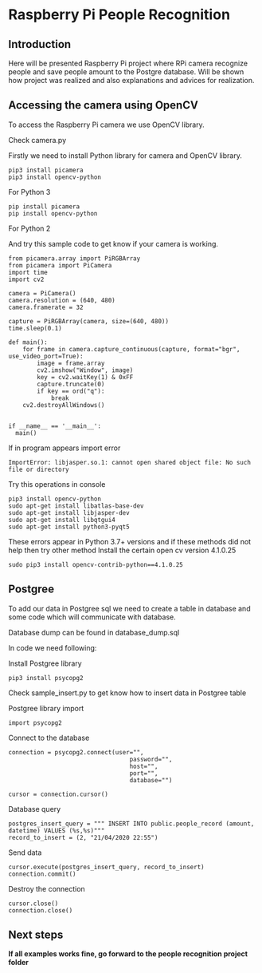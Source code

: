 # Raspberry Pi People Recognition

## Introduction

Here will be presented Raspberry Pi project where RPi camera recognize people and save people amount to the Postgre database.
Will be shown how project was realized and also explanations and advices for realization.

## Accessing the camera using OpenCV

To access the Raspberry Pi camera we use OpenCV library. 

Check camera.py

Firstly we need to install Python library for camera and OpenCV library. 
```
pip3 install picamera
pip3 install opencv-python
```
For Python 3
```
pip install picamera
pip install opencv-python
```
For Python 2

And try this sample code to get know if your camera is working.
```
from picamera.array import PiRGBArray
from picamera import PiCamera
import time
import cv2

camera = PiCamera()
camera.resolution = (640, 480)
camera.framerate = 32

capture = PiRGBArray(camera, size=(640, 480))
time.sleep(0.1)

def main():
    for frame in camera.capture_continuous(capture, format="bgr", use_video_port=True):
        image = frame.array
        cv2.imshow("Window", image)
        key = cv2.waitKey(1) & 0xFF
        capture.truncate(0)
        if key == ord("q"):
            break
    cv2.destroyAllWindows()
    
      
if __name__ == '__main__':
  main()
```
If in program appears import error
```
ImportError: libjasper.so.1: cannot open shared object file: No such file or directory
```
Try this operations in console
```
pip3 install opencv-python
sudo apt-get install libatlas-base-dev
sudo apt-get install libjasper-dev
sudo apt-get install libqtgui4
sudo apt-get install python3-pyqt5
```

These errors appear in Python 3.7+ versions and if these methods did not help then try other method
Install the certain open cv version 4.1.0.25
```
sudo pip3 install opencv-contrib-python==4.1.0.25
```

## Postgree

To add our data in Postgree sql we need to create a table in database and some code which will communicate with database.

Database dump can be found in database_dump.sql

In code we need following:

Install Postgree library

```
pip3 install psycopg2
```

Check sample_insert.py to get know how to insert data in Postgree table

Postgree library import
```
import psycopg2
```

Connect to the database
```
connection = psycopg2.connect(user="",
                                  password="",
                                  host="",
                                  port="",
                                  database="")

cursor = connection.cursor()
```

Database query
```
postgres_insert_query = """ INSERT INTO public.people_record (amount, datetime) VALUES (%s,%s)"""
record_to_insert = (2, "21/04/2020 22:55")
```

Send data
```
cursor.execute(postgres_insert_query, record_to_insert)
connection.commit()
```
Destroy the connection

```
cursor.close()
connection.close()
```

## Next steps

**If all examples works fine, go forward to the people recognition project folder**
